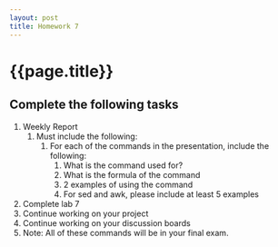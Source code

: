 ```yaml
---
layout: post
title: Homework 7
---
```

# {{page.title}}

## Complete the following tasks
1. Weekly Report
   1. Must include the following:
      1. For each of the commands in the presentation, include the following:
         1. What is the command used for?
         2. What is the formula of the command
         3. 2 examples of using the command
         4. For sed and awk, please include at least 5 examples
2. Complete lab 7
3. Continue working on your project
4. Continue working on your discussion boards
5. Note: All of these commands will be in your final exam. 